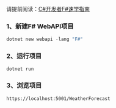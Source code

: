 请提前阅读：[C#开发者F#速学指南](https://github.com/amerina/2fsharp)

### 1、新建F# WebAPI项目

```powershell
dotnet new webapi -lang "F#"
```

### 2、运行项目

```
dotnet run
```

### 3、浏览项目

```
https://localhost:5001/WeatherForecast
```

